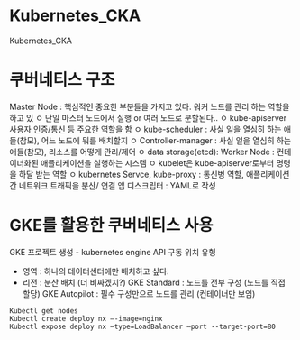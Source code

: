 # Kubernetes_CKA
Kubernetes_CKA


# 쿠버네티스 구조
Master Node : 핵심적인 중요한 부분들을 가지고 있다. 워커 노드를 관리 하는 역할을 하고 있
ㅇ 단일 마스터 노드에서 실행 or 여러 노드로 분할된다..
ㅇ kube-apiserver 사용자 인증/통신 등 주요한 역할을 함
ㅇ kube-scheduler : 사실 일을 열심히 하는 애들(참모), 어느 노드에 뭐를 배치할지
ㅇ Controller-manager : 사실 일을 열심히 하는 애들(참모), 리소스를 어떻게 관리/제어
ㅇ data storage(etcd): 
Worker Node : 컨테이너화된 애플리케이션을 실행하는 시스템 
ㅇ kubelet은 kube-apiserver로부터 명령을 하달 받는 역할
ㅇ kubernetes Servce, kube-proxy : 통신병 역할, 애플리케이션 간 네트워크 트래픽을 분산/ 연결
앱 디스크립터 : YAML로 작성

# GKE를 활용한 쿠버네티스 사용
GKE 프로젝트 생성 - kubernetes engine API 구동
위치 유형
-	영역 : 하나의 데이터센터에만 배치하고 싶다.
-	리전 : 분산 배치 (더 비싸겠지?)
GKE Standard : 노드를 전부 구성 (노드를 직접 할당)
GKE Autopilot : 필수 구성만으로 노드를 관리 (컨테이너만 보임)

```
Kubectl get nodes
Kubectl create deploy nx –-image=nginx
Kubectl expose deploy nx –type=LoadBalancer –port --target-port=80
```


